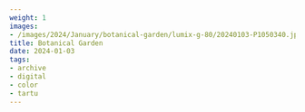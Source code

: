 ```yaml
---
weight: 1
images:
- /images/2024/January/botanical-garden/lumix-g-80/20240103-P1050340.jpg
title: Botanical Garden
date: 2024-01-03
tags:
- archive
- digital
- color
- tartu
---
```

